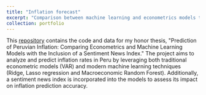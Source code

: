 ```yaml
---
title: "Inflation forecast"
excerpt: "Comparison between machine learning and econometrics models to forecast inflation"
collection: portfolio
---
```


This [repository](https://github.com/vedube/forecasting_inflation) contains the code and data for my honor thesis, "Prediction of Peruvian Inflation: Comparing Econometrics and Machine Learning Models with the Inclusion of a Sentiment News Index." The project aims to analyze and predict inflation rates in Peru by leveraging both traditional econometric models (VAR) and modern machine learning techniques (Ridge, Lasso regression and Macroeconomic Random Forest). Additionally, a sentiment news index is incorporated into the models to assess its impact on inflation prediction accuracy.